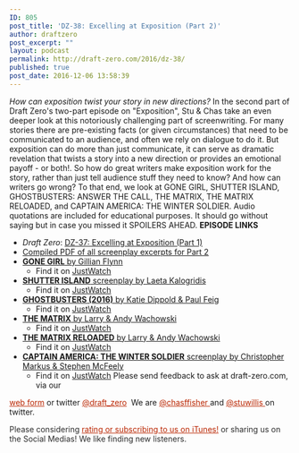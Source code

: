 ```yaml
---
ID: 805
post_title: 'DZ-38: Excelling at Exposition (Part 2)'
author: draftzero
post_excerpt: ""
layout: podcast
permalink: http://draft-zero.com/2016/dz-38/
published: true
post_date: 2016-12-06 13:58:39
---
```

*How can exposition twist your story in new directions?* In the second part of Draft Zero's two-part episode on "Exposition", Stu & Chas take an even deeper look at this notoriously challenging part of screenwriting. For many stories there are pre-existing facts (or given circumstances) that need to be communicated to an audience, and often we rely on dialogue to do it. But exposition can do more than just communicate, it can serve as dramatic revelation that twists a story into a new direction or provides an emotional payoff - or both!. So how do great writers make exposition work for the story, rather than just tell audience stuff they need to know? And how can writers go wrong? To that end, we look at GONE GIRL, SHUTTER ISLAND, GHOSTBUSTERS: ANSWER THE CALL, THE MATRIX, THE MATRIX RELOADED, and CAPTAIN AMERICA: THE WINTER SOLDIER. Audio quotations are included for educational purposes. It should go without saying but in case you missed it SPOILERS AHEAD. **EPISODE LINKS** 
*   *Draft Zero*: <a href="http://draft-zero.com/2016/dz-37/" target="_blank">DZ-37: Excelling at Exposition (Part 1)</a>
*   <a href="http://traffic.libsyn.com/draftzero/DZ-37_-_Excelling_at_Exposition_Part_2_-_Script_Excerpts.pdf" target="_blank">Compiled PDF of all screenplay excerpts for Part 2</a>
*   <a href="https://www.google.com.au/url?sa=t&rct=j&q=&esrc=s&source=web&cd=14&ved=0ahUKEwj5g7eXv97QAhVDX5QKHT-eD5AQFghsMA0&url=http%3A%2F%2Fwww.dailyscript.com%2Fscripts%2FGoneGirl_Final_Shooting_Script.pdf&usg=AFQjCNErsS6IDFkcTGIaBNAL4jbHd7amNA&sig2=jwZtWgY9WDUmnte1gsEElQ" target="_blank"><strong>GONE GIRL</strong> by Gillian Flynn</a> 
    *   Find it on <a href="https://www.justwatch.com/au/movie/gone-girl" target="_blank">JustWatch</a>
*   <a href="http://screenplayexplorer.com/wp-content/scripts/Shutter_Island.pdf" target="_blank"><strong>SHUTTER ISLAND</strong> screenplay by Laeta Kalogridis</a> 
    *   Find it on [JustWatch][1]
*   <a href="http://www.imdb.com/title/tt1289401/" target="_blank"><strong>GHOSTBUSTERS (2016)</strong> by Katie Dippold & Paul Feig</a> 
    *   Find it on <a href="https://www.justwatch.com/au/movie/ghostbusters" target="_blank">JustWatch</a>
*   <a href="http://www.dailyscript.com/scripts/the_matrix.pdf" target="_blank"><strong>THE MATRIX</strong> by Larry & Andy Wachowski</a> 
    *   Find it on <a href="https://www.justwatch.com/au/movie/the-matrix" target="_blank">JustWatch</a>
*   [**THE MATRIX RELOADED** by Larry & Andy Wachowski][2] 
    *   Find it on <a href="https://www.justwatch.com/au/movie/the-matrix-reloaded" target="_blank">JustWatch</a>
*   <a href="http://www.imdb.com/title/tt1843866/?ref_=ttfc_fc_tt" target="_blank"><strong>CAPTAIN AMERICA: THE WINTER SOLDIER</strong> screenplay by Christopher Markus & Stephen McFeely</a> 
    *   Find it on <a href="https://www.justwatch.com/au/movie/captain-america-2" target="_blank">JustWatch</a> Please send feedback to ask at draft-zero.com, via our 

<a style="font-weight: inherit; font-style: inherit; color: #ba2500;" href="http://draft-zero.com/feedback/" target="_blank">web form</a> or twitter <a style="font-weight: inherit; font-style: inherit; color: #ba2500;" href="https://twitter.com/draft_zero" target="_blank">@draft_zero</a>  We are <a style="font-weight: inherit; font-style: inherit; color: #ba2500;" href="http://www.twitter.com/chasffisher" target="_blank">@chasffisher </a>and <a style="font-weight: inherit; font-style: inherit; color: #ba2500;" href="http://www.twitter.com/stuwillis" target="_blank">@stuwillis </a>on twitter. <p style="color: #2d2d2d;">
  Please considering <a style="font-weight: inherit; font-style: inherit; color: #ba2500;" href="https://itunes.apple.com/au/podcast/draft-zero-screenwriting-podcast/id847126598?mt=2&ls=1">rating or subscribing to us on iTunes!</a> or sharing us on the Social Medias! We like finding new listeners.
</p>

 [1]: https://www.justwatch.com/au/movie/ashecliffe
 [2]: https://www.scribd.com/doc/312059373/matrixreloaded-pdf